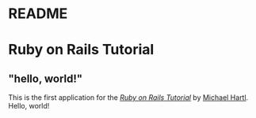 # README
# Ruby on Rails Tutorial
## "hello, world!"
This is the first application for the
[*Ruby on Rails Tutorial*](https://www.railstutorial.org/)
by [Michael Hartl](https://www.michaelhartl.com/). Hello,
world!
